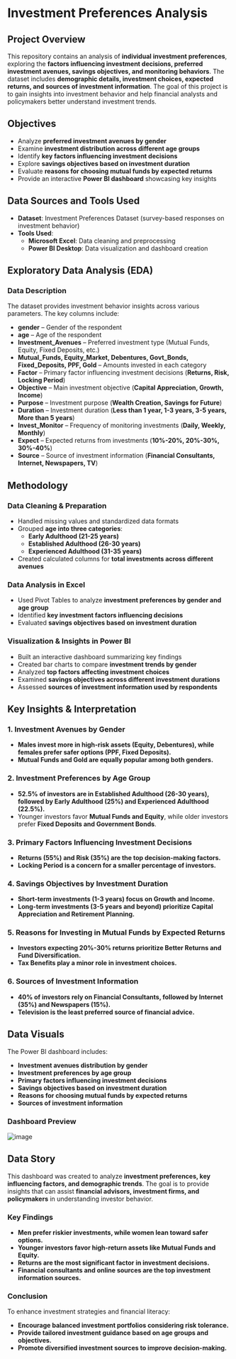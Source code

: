 # **Investment Preferences Analysis**

## **Project Overview**
This repository contains an analysis of **individual investment preferences**, exploring the **factors influencing investment decisions, preferred investment avenues, savings objectives, and monitoring behaviors**. The dataset includes **demographic details, investment choices, expected returns, and sources of investment information**. The goal of this project is to gain insights into investment behavior and help financial analysts and policymakers better understand investment trends.

## **Objectives**
- Analyze **preferred investment avenues by gender**
- Examine **investment distribution across different age groups**
- Identify **key factors influencing investment decisions**
- Explore **savings objectives based on investment duration**
- Evaluate **reasons for choosing mutual funds by expected returns**
- Provide an interactive **Power BI dashboard** showcasing key insights

## **Data Sources and Tools Used**
- **Dataset**: Investment Preferences Dataset (survey-based responses on investment behavior)
- **Tools Used**:
  - **Microsoft Excel**: Data cleaning and preprocessing
  - **Power BI Desktop**: Data visualization and dashboard creation

## **Exploratory Data Analysis (EDA)**
### **Data Description**
The dataset provides investment behavior insights across various parameters. The key columns include:
- **gender** – Gender of the respondent
- **age** – Age of the respondent
- **Investment_Avenues** – Preferred investment type (Mutual Funds, Equity, Fixed Deposits, etc.)
- **Mutual_Funds, Equity_Market, Debentures, Govt_Bonds, Fixed_Deposits, PPF, Gold** – Amounts invested in each category
- **Factor** – Primary factor influencing investment decisions (**Returns, Risk, Locking Period**)
- **Objective** – Main investment objective (**Capital Appreciation, Growth, Income**)
- **Purpose** – Investment purpose (**Wealth Creation, Savings for Future**)
- **Duration** – Investment duration (**Less than 1 year, 1-3 years, 3-5 years, More than 5 years**)
- **Invest_Monitor** – Frequency of monitoring investments (**Daily, Weekly, Monthly**)
- **Expect** – Expected returns from investments (**10%-20%, 20%-30%, 30%-40%**)
- **Source** – Source of investment information (**Financial Consultants, Internet, Newspapers, TV**)

## **Methodology**
### **Data Cleaning & Preparation**
- Handled missing values and standardized data formats
- Grouped **age into three categories**:
  - **Early Adulthood (21-25 years)**
  - **Established Adulthood (26-30 years)**
  - **Experienced Adulthood (31-35 years)**
- Created calculated columns for **total investments across different avenues**

### **Data Analysis in Excel**
- Used Pivot Tables to analyze **investment preferences by gender and age group**
- Identified **key investment factors influencing decisions**
- Evaluated **savings objectives based on investment duration**

### **Visualization & Insights in Power BI**
- Built an interactive dashboard summarizing key findings
- Created bar charts to compare **investment trends by gender**
- Analyzed **top factors affecting investment choices**
- Examined **savings objectives across different investment durations**
- Assessed **sources of investment information used by respondents**

## **Key Insights & Interpretation**
### **1. Investment Avenues by Gender**
- **Males invest more in high-risk assets (Equity, Debentures), while females prefer safer options (PPF, Fixed Deposits).**
- **Mutual Funds and Gold are equally popular among both genders.**

### **2. Investment Preferences by Age Group**
- **52.5% of investors are in Established Adulthood (26-30 years), followed by Early Adulthood (25%) and Experienced Adulthood (22.5%).**
- Younger investors favor **Mutual Funds and Equity**, while older investors prefer **Fixed Deposits and Government Bonds**.

### **3. Primary Factors Influencing Investment Decisions**
- **Returns (55%) and Risk (35%) are the top decision-making factors.**
- **Locking Period is a concern for a smaller percentage of investors.**

### **4. Savings Objectives by Investment Duration**
- **Short-term investments (1-3 years) focus on Growth and Income.**
- **Long-term investments (3-5 years and beyond) prioritize Capital Appreciation and Retirement Planning.**

### **5. Reasons for Investing in Mutual Funds by Expected Returns**
- **Investors expecting 20%-30% returns prioritize Better Returns and Fund Diversification.**
- **Tax Benefits play a minor role in investment choices.**

### **6. Sources of Investment Information**
- **40% of investors rely on Financial Consultants, followed by Internet (35%) and Newspapers (15%).**
- **Television is the least preferred source of financial advice.**

## **Data Visuals**
The Power BI dashboard includes:
- **Investment avenues distribution by gender**
- **Investment preferences by age group**
- **Primary factors influencing investment decisions**
- **Savings objectives based on investment duration**
- **Reasons for choosing mutual funds by expected returns**
- **Sources of investment information**

### **Dashboard Preview**
![image](https://github.com/user-attachments/assets/5752d66d-1ab5-44c1-9a2a-1c2b7f781ab4)

## **Data Story**
This dashboard was created to analyze **investment preferences, key influencing factors, and demographic trends**. The goal is to provide insights that can assist **financial advisors, investment firms, and policymakers** in understanding investor behavior.

### **Key Findings**
- **Men prefer riskier investments, while women lean toward safer options.**
- **Younger investors favor high-return assets like Mutual Funds and Equity.**
- **Returns are the most significant factor in investment decisions.**
- **Financial consultants and online sources are the top investment information sources.**

### **Conclusion**
To enhance investment strategies and financial literacy:
- **Encourage balanced investment portfolios considering risk tolerance.**
- **Provide tailored investment guidance based on age groups and objectives.**
- **Promote diversified investment sources to improve decision-making.**
